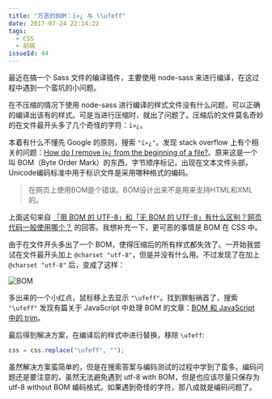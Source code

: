```yaml
---
title: "万恶的BOM：ï»¿ 与 \\ufeff"
date: 2017-07-24 22:14:22
tags:
  - CSS
  - 前端
issueId: 44
---
```


最近在搞一个 Sass 文件的编译插件，主要使用 node-sass 来进行编译，在这过程中遇到一个蛮坑的小问题。

在不压缩的情况下使用 node-sass 进行编译的样式文件没有什么问题，可以正确的编译出该有的样式。可是当进行压缩时，就出了问题了。压缩后的文件莫名奇妙的在文件最开头多了几个奇怪的字符：`ï»¿`。

<!--more-->

本着有什么不懂先 Google 的原则，搜索 `"ï»¿"`。发现 stack overflow 上有个相关的问题：[How do I remove ï»¿ from the beginning of a file?](https://stackoverflow.com/questions/3255993/how-do-i-remove-%C3%AF-from-the-beginning-of-a-file)。原来这是一个叫 BOM（Byte Order Mark）的东西，字节顺序标记，出现在文本文件头部，Unicode编码标准中用于标识文件是采用哪种格式的编码。

> 在网页上使用BOM是个错误。BOM设计出来不是用来支持HTML和XML的。

上面这句来自 [「带 BOM 的 UTF-8」和「无 BOM 的 UTF-8」有什么区别？网页代码一般使用哪个？](https://www.zhihu.com/question/20167122/answer/14199022) 的回答。我想补充一下，更可恶的事情是 BOM 在 CSS 中。

由于在文件开头多出了一个 BOM，使得压缩后的所有样式都失效了。一开始我尝试在文件最开头加上 `@charset "utf-8"`，但是并没有什么用。不过发现了在加上 `@charset "utf-8"` 后，变成了这样：

![BOM](https://ahonn-me.oss-cn-beijing.aliyuncs.com/images/tnh93.jpg)

多出来的一个小红点，鼠标移上去显示 `"\ufeff"`。找到罪魁祸首了，搜索 `"\ufeff"` 发现有篇关于 JavaScript 中处理 BOM 的文章：[BOM 和 JavaScript 中的 trim](https://imququ.com/post/bom-and-javascript-trim.html)。

最后得到解决方案，在编译后的样式中进行替换，移除 `\ufeff`:

```js
css = css.replace("\ufeff", "");
```

虽然解决方案蛮简单的，但是在搜索答案与编码测试的过程中学到了蛮多。编码问题还是要注意的，虽然无法避免遇到 utf-8 with BOM，但是也应该尽量只保存为 utf-8 without BOM 编码格式。如果遇到奇怪的字符，那八成就是编码问题了。



